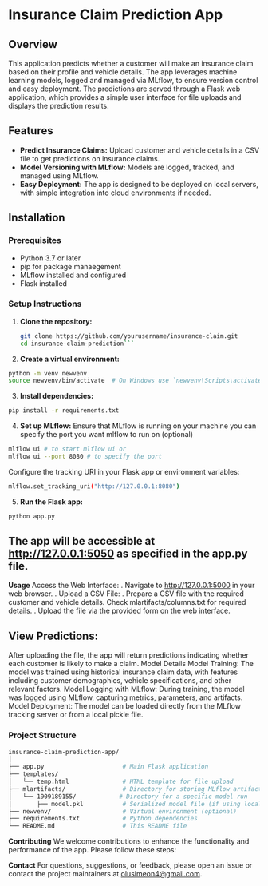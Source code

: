 # Insurance Claim Prediction App

## Overview
This application predicts whether a customer will make an insurance claim based on their profile and vehicle details. The app leverages machine learning models, logged and managed via MLflow, to ensure version control and easy deployment. The predictions are served through a Flask web application, which provides a simple user interface for file uploads and displays the prediction results.

## Features
- **Predict Insurance Claims:** Upload customer and vehicle details in a CSV file to get predictions on insurance claims.
- **Model Versioning with MLflow:** Models are logged, tracked, and managed using MLflow.
- **Easy Deployment:** The app is designed to be deployed on local servers, with simple integration into cloud environments if needed.

## Installation

### Prerequisites
- Python 3.7 or later
- pip for package manaegement
- MLflow installed and configured
- Flask installed

### Setup Instructions

1. **Clone the repository:**
   ```bash
   git clone https://github.com/yourusername/insurance-claim.git
   cd insurance-claim-prediction```
   
2. **Create a virtual environment:**

``` bash
python -m venv newvenv
source newvenv/bin/activate  # On Windows use `newvenv\Scripts\activate
```

3. **Install dependencies:**

```bash
pip install -r requirements.txt
```

4. **Set up MLflow:**
   Ensure that MLflow is running on your machine you can specify the port you want mlflow to run on (optional)
```bash
mlflow ui # to start mlflow ui or
mlflow ui --port 8080 # to specify the port
```
Configure the tracking URI in your Flask app or environment variables:
```bash
mlflow.set_tracking_uri("http://127.0.0.1:8080")
```

5. **Run the Flask app:**
```bash
python app.py
```
## The app will be accessible at http://127.0.0.1:5050 as specified in the app.py file.

**Usage**
Access the Web Interface:
. Navigate to http://127.0.0.1:5000 in your web browser.
. Upload a CSV File:
. Prepare a CSV file with the required customer and vehicle details. Check mlartifacts/columns.txt for required details.
. Upload the file via the provided form on the web interface.

## View Predictions:
After uploading the file, the app will return predictions indicating whether each customer is likely to make a claim.
Model Details
Model Training: The model was trained using historical insurance claim data, with features including customer demographics, vehicle specifications, and other relevant factors.
Model Logging with MLflow: During training, the model was logged using MLflow, capturing metrics, parameters, and artifacts.
Model Deployment: The model can be loaded directly from the MLflow tracking server or from a local pickle file.

### Project Structure
```bash
insurance-claim-prediction-app/
│
├── app.py                      # Main Flask application
├── templates/
│   └── temp.html               # HTML template for file upload
├── mlartifacts/                # Directory for storing MLflow artifacts
│   └── 1909189155/            # Directory for a specific model run
│       ├── model.pkl           # Serialized model file (if using locally)
├── newvenv/                    # Virtual environment (optional)
├── requirements.txt            # Python dependencies
└── README.md                   # This README file
```

**Contributing**
We welcome contributions to enhance the functionality and performance of the app. Please follow these steps:

**Contact**
For questions, suggestions, or feedback, please open an issue or contact the project maintainers at olusimeon4@gmail.com.






